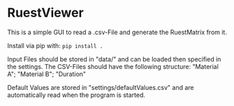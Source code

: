 # RuestViewer

This is a simple GUI to read a .csv-File and generate the RuestMatrix from it.

Install via pip with: `pip install . `

Input Files should be stored in "data/" and can be loaded then specified in the settings.
The CSV-Files should have the following structure:
"Material A"; "Material B"; "Duration"

Default Values are stored in "settings/defaultValues.csv" and are automatically read when the program is started.



